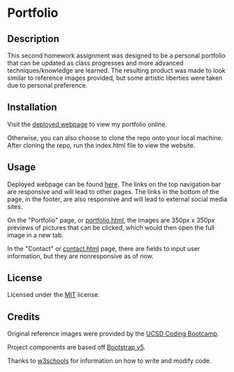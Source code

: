 # Portfolio


## Description

This second homework assignment was designed to be a personal portfolio that can be updated as class progresses and more advanced techniques/knowledge are learned. The resulting product was made to look similar to reference images provided, but some artistic liberties were taken due to personal preference.


## Installation

Visit the [deployed webpage](https://highwolfx.github.io/Portfolio/) to view my portfolio online.

Otherwise, you can also choose to clone the repo onto your local machine. After cloning the repo, run the index.html file to view the website.


## Usage

Deployed webpage can be found [here](https://highwolfx.github.io/Portfolio/). The links on the top navigation bar are responsive and will lead to other pages. The links in the bottom of the page, in the footer, are also responsive and will lead to external social media sites.

On the "Portfolio" page, or [portfolio.html](https://highwolfx.github.io/Portfolio/portfolio.html), the images are 350px x 350px previews of pictures that can be clicked, which would then open the full image in a new tab.

In the "Contact" or [contact.html](https://highwolfx.github.io/Portfolio/contact.html) page, there are fields to input user information, but they are nonresponsive as of now.


## License

Licensed under the [MIT](LICENSE.txt) license.


## Credits

Original reference images were provided by the [UCSD Coding Bootcamp](https://bootcamp.extension.ucsd.edu/coding/).

Project components are based off [Bootstrap v5](https://v5.getbootstrap.com/).

Thanks to [w3schools](https://www.w3schools.com/) for information on how to write and modify code.
